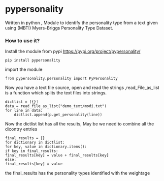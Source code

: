 
# pypersonality

Written in python , Module to identify the personality type from a text given using (MBTI) Myers-Briggs Personality Type Dataset.

### How to use it?
Install the module from pypi https://pypi.org/project/pypersonality/

    pip install pypersonality

import the module

    from pypersonality.personality import PyPersonality

Now you have a text file source, open and read the strings ,read_File_as_list is a function which splits the text files into strings.

    dictlist = [{}]
    data = read_file_as_list("demo_text/modi.txt")
    for line in data:
	    dictlist.append(p.get_personality(line))

Now the dictlist list has all the results, May be we need to combine all the dicontry entries

    final_results = {}
    for dictionary in dictlist:
    for key, value in dictionary.items():
    if key in final_results:
    final_results[key] = value + final_results[key]
    else:
    final_results[key] = value

the final_results has the personality types identified with the weightage